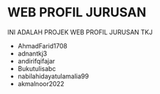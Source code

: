 # WEB PROFIL JURUSAN
INI ADALAH PROJEK WEB PROFIL JURUSAN TKJ
- AhmadFarid1708
- adnantkj3
- andirifqifajar
- Bukutulisabc
- nabilahidayatulamalia99
- akmalnoor2022

